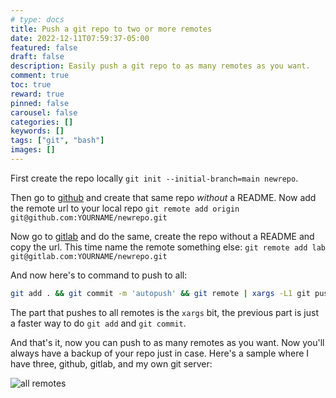 ```yaml
---
# type: docs 
title: Push a git repo to two or more remotes
date: 2022-12-11T07:59:37-05:00
featured: false
draft: false
description: Easily push a git repo to as many remotes as you want.
comment: true
toc: true
reward: true
pinned: false
carousel: false
categories: []
keywords: []
tags: ["git", "bash"]
images: []
---
```


First create the repo locally `git init --initial-branch=main newrepo`.

Then go to [github](https://github.com) and create that same repo *without* a README. Now add the remote url to your local repo `git remote add origin git@github.com:YOURNAME/newrepo.git`

Now go to [gitlab](https://gitlab.com) and do the same, create the repo without a README and copy the url. This time name the remote something else: `git remote add lab git@gitlab.com:YOURNAME/newrepo.git`

And now here's to command to push to all:

```bash
git add . && git commit -m 'autopush' && git remote | xargs -L1 git push --all

```
The part that pushes to all remotes is the `xargs` bit, the previous part is just a faster way to do `git add` and `git commit`. 

And that's it, now you can push to as many remotes as you want. Now you'll always have a backup of your repo just in case. Here's a sample where I have three, github, gitlab, and my own git server:

![all remotes](images/all-remotes.png)
